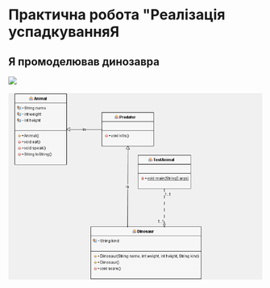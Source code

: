 # Практична робота "Реалізація успадкуванняЯ 
## Я промоделював динозавра 
![](http://pngimg.com/uploads/dinosaur/dinosaur_PNG16606.png)

 <img src="https://github.com/ppc-ntu-khpi/35-inheritance-VladKharchenko1/blob/master/UML.png">
